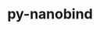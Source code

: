 ---
title: "py-nanobind"
layout: cache
categories: [package, develop-2025-06-01]
meta: {"compilers": ["gcc@13.2.0"], "num_specs": 1, "num_specs_by_stack": {"ml-linux-x86_64-rocm": 1, "root": 1}, "oss": ["ubuntu24.04"], "platforms": ["linux"], "stacks": ["ml-linux-x86_64-rocm", "root"], "targets": ["x86_64_v3"], "versions": ["2.7.0"]}
spec_details: [{"compiler": "gcc@13.2.0", "hash": "grbs63as3qq3xr6wr4qkg4hjauh737dg", "os": "ubuntu24.04", "platform": "linux", "size": "-", "stacks": ["ml-linux-x86_64-rocm", "root"], "target": "x86_64_v3", "variants": ["build_system=python_pip"], "versions": ["2.7.0"]}]
---